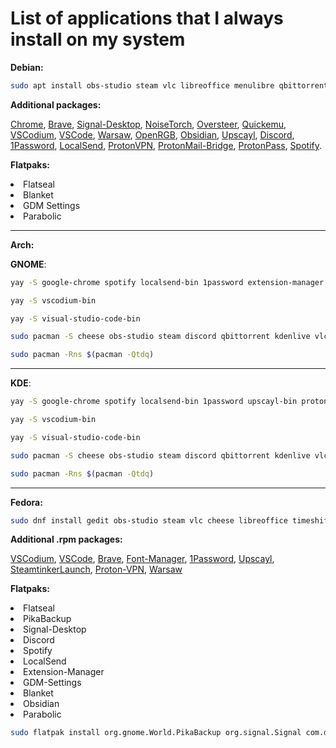 # List of applications that I always install on my system

**Debian:**
```bash
sudo apt install obs-studio steam vlc libreoffice menulibre qbittorrent kdenlive wine protontricks lutris gimp gparted grub-customizer audacity geary goverlay picard piper guvcview chromium timeshift gedit nvtop shotwell gnome-shell-extension-manager hunspell-pt-br hunspell-pt-pt openjdk-17-jdk nvidia-driver-libs:i386 heif-gdk-pixbuf passwd ffmpegthumbnailer libnotify-bin nvidia-driver gamemode bluetooth bluez-cups bluez-meshd 
```
**Additional packages:**

[Chrome](https://dl.google.com/linux/direct/google-chrome-stable_current_amd64.deb), [Brave](https://brave.com/linux/), [Signal-Desktop](https://signal.org/download/linux/), [NoiseTorch](https://github.com/noisetorch/NoiseTorch?tab=readme-ov-file), [Oversteer](https://github.com/berarma/oversteer), [Quickemu](https://github.com/berarma/oversteer), [VSCodium](https://github.com/VSCodium/vscodium/releases), [VSCode](https://code.visualstudio.com/docs/?dv=linux64_deb), [Warsaw](https://cloud.gastecnologia.com.br/bb/downloads/ws/warsaw_setup64.deb), [OpenRGB](https://openrgb.org/releases/release_candidate_1.0rc1/openrgb_1.0rc1_amd64_bookworm_1fbacde.deb), [Obsidian](https://github.com/obsidianmd/obsidian-releases/releases/download/v1.6.7/obsidian_1.6.7_amd64.deb), [Upscayl](https://github.com/upscayl/upscayl/releases/download/v2.11.5/upscayl-2.11.5-linux.deb), [Discord](https://discord.com/api/download?platform=linux&format=deb), [1Password](https://downloads.1password.com/linux/debian/amd64/stable/1password-latest.deb), [LocalSend](https://github.com/localsend/localsend/releases/download/v1.15.4/LocalSend-1.15.4-linux-x86-64.deb), [ProtonVPN](https://protonvpn.com/support/official-linux-vpn-ubuntu/), [ProtonMail-Bridge](https://proton.me/mail/bridge), [ProtonPass](https://proton.me/support/set-up-proton-pass-linux),  [Spotify](https://www.spotify.com/br-en/download/linux/).

**Flatpaks:**

<li>Flatseal
<li>Blanket
<li>GDM Settings
<li>Parabolic

***
**Arch:**

**GNOME**:

```bash
yay -S google-chrome spotify localsend-bin 1password extension-manager menulibre gdm-settings upscayl-bin protontricks steamtinkerlaunch parabolic-gtk proton-vpn-gtk-app hunspell-en_gb hunspell-pt-br ttf-meslo-nerd-font-powerlevel10k warsaw-bin quickemu oversteer parsec-bin breezex-cursor-theme protonmail-bridge proton-mail-bin proton-pass-bin noisetorch-bin ttf-ms-fonts qgnomeplatform-solarized-qt5 qgnomeplatform-solarized-qt6
```

```bash
yay -S vscodium-bin
```

```bash
yay -S visual-studio-code-bin
```
```bash
sudo pacman -S cheese obs-studio steam discord qbittorrent kdenlive vlc libreoffice-fresh blanket wine timeshift gedit lutris gimp obsidian network-manager-applet grub-customizer gparted audacity geary signal-desktop goverlay picard openrgb piper chromium guvcview ffmpegthumbs ffmpegthumbnailer kimageformats qt6-imageformats nvtop shotwell
```

```bash
sudo pacman -Rns $(pacman -Qtdq)
```
***

**KDE**:

```bash
yay -S google-chrome spotify localsend-bin 1password upscayl-bin protontricks steamtinkerlaunch media-downloader proton-vpn-gtk-app hunspell-en_gb hunspell-pt-br ttf-meslo-nerd-font-powerlevel10k warsaw-bin quickemu oversteer breezex-cursor-theme protonmail-bridge proton-mail-bin proton-pass-bin noisetorch-bin ttf-ms-fonts
```

```bash
yay -S vscodium-bin
```

```bash
yay -S visual-studio-code-bin
```

```bash
sudo pacman -S cheese obs-studio steam discord qbittorrent kdenlive vlc vorta libreoffice-fresh wine timeshift kate lutris gimp obsidian network-manager-applet grub-customizer audacity signal-desktop goverlay openrgb piper chromium rclone nvtop filelight gamemode okular ark gwenview spectacle kwalletmanager kalk partitionmanager guvcview-qt kfind ksystemlog elisa kmail kgeography kcolorchooser kclock ffmpegthumbs ffmpegthumbnailer kimageformats qt6-imageformats
```

```bash
sudo pacman -Rns $(pacman -Qtdq)
```

***
**Fedora:**
```bash
sudo dnf install gedit obs-studio steam vlc cheese libreoffice timeshift menulibre qbittorrent kdenlive wine protontricks lutris gimp gparted grub-customizer audacity geary goverlay picard openrgb piper guvcview chromium firefox
```

**Additional .rpm packages:**

[VSCodium](https://github.com/VSCodium/vscodium/releases/{download/1.94.2.24286/codium-1.94.2.24286-el8.x86_64.rpm), [VSCode](https://code.visualstudio.com/sha/download?build=stable&os=linux-rpm-x64), [Brave](https://brave.com/linux/), [Font-Manager](https://github.com/FontManager/font-manager), [1Password](https://support.1password.com/install-linux/#get-1password-for-linux), [Upscayl](https://github.com/upscayl/upscayl/releases/download/v2.11.5/upscayl-2.11.5-linux.rpm), [SteamtinkerLaunch](https://copr.fedorainfracloud.org/coprs/capucho/steamtinkerlaunch), [Proton-VPN](https://protonvpn.com/support/official-linux-vpn-fedora), [Warsaw](https://cloud.gastecnologia.com.br/bb/downloads/ws/warsaw_setup64.rpm)

**Flatpaks:**

<li>Flatseal
<li>PikaBackup
<li>Signal-Desktop
<li>Discord
<li>Spotify
<li>LocalSend
<li>Extension-Manager
<li>GDM-Settings
<li>Blanket
<li>Obsidian
<li>Parabolic

```bash
sudo flatpak install org.gnome.World.PikaBackup org.signal.Signal com.discordapp.Discord com.spotify.Client org.localsend.localsend_app com.mattjakeman.ExtensionManager io.github.realmazharhussain.GdmSettings com.rafaelmardojai.Blanket md.obsidian.Obsidian org.nickvision.tubeconverter
```
